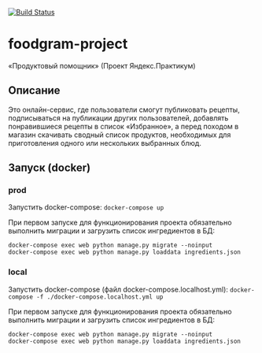 [![Build Status](https://github.com/schetininl/foodgram-project/workflows/build/badge.svg)](https://github.com/schetininl/foodgram-project/actions) 
# foodgram-project
«Продуктовый помощник» (Проект Яндекс.Практикум)

## Описание

Это онлайн-сервис, где пользователи смогут публиковать рецепты, подписываться на публикации других пользователей, добавлять понравившиеся рецепты в список «Избранное», а перед походом в магазин скачивать сводный список продуктов, необходимых для приготовления одного или нескольких выбранных блюд.

## Запуск (docker)

### prod
Запустить docker-compose:
```docker-compose up```

При первом запуске для функционирования проекта обязательно выполнить миграции и загрузить список ингредиентов в БД:
```
docker-compose exec web python manage.py migrate --noinput
docker-compose exec web python manage.py loaddata ingredients.json
```

### local

Запустить docker-compose (файл docker-compose.localhost.yml):
```docker-compose -f ./docker-compose.localhost.yml up```

При первом запуске для функционирования проекта обязательно выполнить миграции и загрузить список ингредиентов в БД:
```
docker-compose exec web python manage.py migrate --noinput
docker-compose exec web python manage.py loaddata ingredients.json
```

